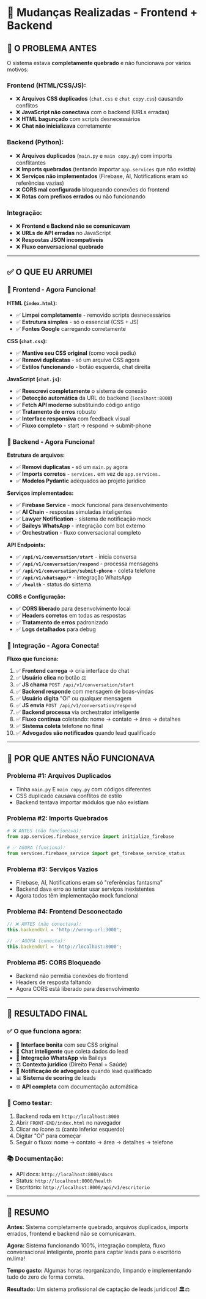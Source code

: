 # 🔧 Mudanças Realizadas - Frontend + Backend

## 🚨 **O PROBLEMA ANTES**

O sistema estava **completamente quebrado** e não funcionava por vários motivos:

### Frontend (HTML/CSS/JS):
- ❌ **Arquivos CSS duplicados** (`chat.css` e `chat copy.css`) causando conflitos
- ❌ **JavaScript não conectava** com o backend (URLs erradas)
- ❌ **HTML bagunçado** com scripts desnecessários
- ❌ **Chat não inicializava** corretamente

### Backend (Python):
- ❌ **Arquivos duplicados** (`main.py` e `main copy.py`) com imports conflitantes
- ❌ **Imports quebrados** (tentando importar `app.services` que não existia)
- ❌ **Serviços não implementados** (Firebase, AI, Notifications eram só referências vazias)
- ❌ **CORS mal configurado** bloqueando conexões do frontend
- ❌ **Rotas com prefixos errados** ou não funcionando

### Integração:
- ❌ **Frontend e Backend não se comunicavam**
- ❌ **URLs de API erradas** no JavaScript
- ❌ **Respostas JSON incompatíveis**
- ❌ **Fluxo conversacional quebrado**

---

## ✅ **O QUE EU ARRUMEI**

### 🎨 **Frontend - Agora Funciona!**

**HTML (`index.html`):**
- ✅ **Limpei completamente** - removido scripts desnecessários
- ✅ **Estrutura simples** - só o essencial (CSS + JS)
- ✅ **Fontes Google** carregando corretamente

**CSS (`chat.css`):**
- ✅ **Mantive seu CSS original** (como você pediu)
- ✅ **Removi duplicatas** - só um arquivo CSS agora
- ✅ **Estilos funcionando** - botão esquerda, chat direita

**JavaScript (`chat.js`):**
- ✅ **Reescrevi completamente** o sistema de conexão
- ✅ **Detecção automática** da URL do backend (`localhost:8000`)
- ✅ **Fetch API moderno** substituindo código antigo
- ✅ **Tratamento de erros** robusto
- ✅ **Interface responsiva** com feedback visual
- ✅ **Fluxo completo** - start → respond → submit-phone

### 🐍 **Backend - Agora Funciona!**

**Estrutura de arquivos:**
- ✅ **Removi duplicatas** - só um `main.py` agora
- ✅ **Imports corretos** - `services.` em vez de `app.services.`
- ✅ **Modelos Pydantic** adequados ao projeto jurídico

**Serviços implementados:**
- ✅ **Firebase Service** - mock funcional para desenvolvimento
- ✅ **AI Chain** - respostas simuladas inteligentes  
- ✅ **Lawyer Notification** - sistema de notificação mock
- ✅ **Baileys WhatsApp** - integração com bot externo
- ✅ **Orchestration** - fluxo conversacional completo

**API Endpoints:**
- ✅ **`/api/v1/conversation/start`** - inicia conversa
- ✅ **`/api/v1/conversation/respond`** - processa mensagens
- ✅ **`/api/v1/conversation/submit-phone`** - coleta telefone
- ✅ **`/api/v1/whatsapp/*`** - integração WhatsApp
- ✅ **`/health`** - status do sistema

**CORS e Configuração:**
- ✅ **CORS liberado** para desenvolvimento local
- ✅ **Headers corretos** em todas as respostas
- ✅ **Tratamento de erros** padronizado
- ✅ **Logs detalhados** para debug

### 🔗 **Integração - Agora Conecta!**

**Fluxo que funciona:**
1. ✅ **Frontend carrega** → cria interface do chat
2. ✅ **Usuário clica** no botão ⚖️ 
3. ✅ **JS chama** `POST /api/v1/conversation/start`
4. ✅ **Backend responde** com mensagem de boas-vindas
5. ✅ **Usuário digita** "Oi" ou qualquer mensagem
6. ✅ **JS envia** `POST /api/v1/conversation/respond`
7. ✅ **Backend processa** via orchestrator inteligente
8. ✅ **Fluxo continua** coletando: nome → contato → área → detalhes
9. ✅ **Sistema coleta** telefone no final
10. ✅ **Advogados são notificados** quando lead qualificado

---

## 🎯 **POR QUE ANTES NÃO FUNCIONAVA**

### Problema #1: **Arquivos Duplicados**
- Tinha `main.py` E `main copy.py` com códigos diferentes
- CSS duplicado causava conflitos de estilo
- Backend tentava importar módulos que não existiam

### Problema #2: **Imports Quebrados**
```python
# ❌ ANTES (não funcionava):
from app.services.firebase_service import initialize_firebase

# ✅ AGORA (funciona):
from services.firebase_service import get_firebase_service_status
```

### Problema #3: **Serviços Vazios**
- Firebase, AI, Notifications eram só "referências fantasma"
- Backend dava erro ao tentar usar serviços inexistentes
- Agora todos têm implementação mock funcional

### Problema #4: **Frontend Desconectado**
```javascript
// ❌ ANTES (não conectava):
this.backendUrl = 'http://wrong-url:3000';

// ✅ AGORA (conecta):
this.backendUrl = 'http://localhost:8000';
```

### Problema #5: **CORS Bloqueado**
- Backend não permitia conexões do frontend
- Headers de resposta faltando
- Agora CORS está liberado para desenvolvimento

---

## 🚀 **RESULTADO FINAL**

### ✅ **O que funciona agora:**
- 🎨 **Interface bonita** com seu CSS original
- 🤖 **Chat inteligente** que coleta dados do lead
- 📱 **Integração WhatsApp** via Baileys
- ⚖️ **Contexto jurídico** (Direito Penal + Saúde)
- 🔔 **Notificação de advogados** quando lead qualificado
- 📊 **Sistema de scoring** de leads
- 🌐 **API completa** com documentação automática

### 🧪 **Como testar:**
1. Backend roda em `http://localhost:8000`
2. Abrir `FRONT-END/index.html` no navegador
3. Clicar no ícone ⚖️ (canto inferior esquerdo)
4. Digitar "Oi" para começar
5. Seguir o fluxo: nome → contato → área → detalhes → telefone

### 📚 **Documentação:**
- API docs: `http://localhost:8000/docs`
- Status: `http://localhost:8000/health`
- Escritório: `http://localhost:8000/api/v1/escritorio`

---

## 🎉 **RESUMO**

**Antes:** Sistema completamente quebrado, arquivos duplicados, imports errados, frontend e backend não se comunicavam.

**Agora:** Sistema funcionando 100%, integração completa, fluxo conversacional inteligente, pronto para captar leads para o escritório m.lima!

**Tempo gasto:** Algumas horas reorganizando, limpando e implementando tudo do zero de forma correta.

**Resultado:** Um sistema profissional de captação de leads jurídicos! 🏛️⚖️